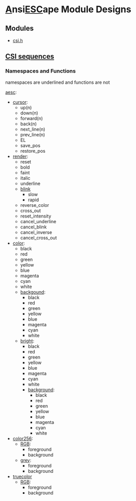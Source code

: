 # <ins>A</ins>nsi<ins>ESC</ins>ape Module Designs

## Modules

- [csi.h](#csi_hpp)

<a name="csi_hpp"></a>
## [CSI sequences](csi.hpp)

### Namespaces and Functions

namespaces are underlined and functions are not

<ins>aesc</ins>:
- <ins>cursor</ins>:
    - up(n)
    - down(n)
    - forward(n)
    - back(n)
    - next\_line(n)
    - prev\_line(n)
    - EL
    - save\_pos
    - restore\_pos
- <ins>render</ins>:
    - reset
    - bold
    - faint
    - italic
    - underline
    - <ins>blink</ins>
        - slow
        - rapid
    - reverse\_color
    - cross\_out
    - reset\_intensity
    - cancel\_underline
    - cancel\_blink
    - cancel\_inverse
    - cancel\_cross\_out
- <ins>color</ins>:
    - black
    - red
    - green
    - yellow
    - blue
    - magenta
    - cyan
    - white
    - <ins>backgound</ins>:
        - black
        - red
        - green
        - yellow
        - blue
        - magenta
        - cyan
        - white
    - <ins>bright</ins>:
        - black
        - red
        - green
        - yellow
        - blue
        - magenta
        - cyan
        - white
        - <ins>background</ins>:
            - black
            - red
            - green
            - yellow
            - blue
            - magenta
            - cyan
            - white
- <ins>color256</ins>:
    - <ins>RGB</ins>:
        - foreground
        - background
    - <ins>grey</ins>:
        - foreground
        - background
- <ins>truecolor</ins>
    - <ins>RGB</ins>:
        - foreground
        - background
